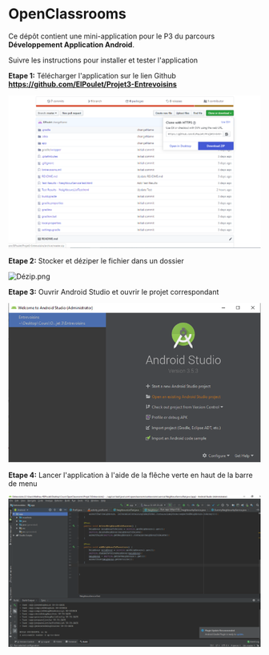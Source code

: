 # OpenClassrooms

Ce dépôt contient une mini-application pour le P3 du parcours **Développement Application Android**.

Suivre les instructions pour installer et tester l'application

**Etape 1:**
Télécharger l'application sur le lien Github **https://github.com/ElPoulet/Projet3-Entrevoisins**

![TéléchargerGithub.png](TéléchargerGithub.png)

**Etape 2:**
Stocker et déziper le fichier dans un dossier

![Dézip.png](Dézip.png)

**Etape 3:**
Ouvrir Android Studio et ouvrir le projet correspondant

![OuvertureProjet.png](OuvertureProjet.png)

**Etape 4:**
Lancer l'application à l'aide de la flêche verte en haut de la barre de menu

![LancerApplication.png](LancerApplication.png)
